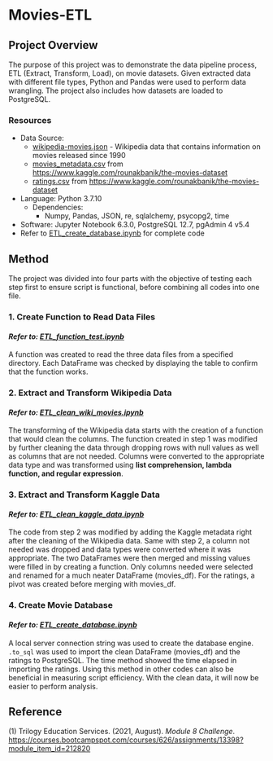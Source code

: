 # Movies-ETL

## Project Overview
The purpose of this project was to demonstrate the data pipeline process, ETL (Extract, Transform, Load), on movie datasets. Given extracted data with different file types, Python and Pandas were used to perform data wrangling. The project also includes how datasets are loaded to PostgreSQL.

### Resources
- Data Source:
    - [wikipedia-movies.json](https://github.com/samanthajpv/Movies-ETL/blob/3401ed6098b10c54cea67b7aa4b3f9fa47e110ba/Data%20Source/wikipedia-movies.json) - Wikipedia data that contains information on movies released since 1990
    - [movies_metadata.csv](https://github.com/samanthajpv/Movies-ETL/blob/3401ed6098b10c54cea67b7aa4b3f9fa47e110ba/Data%20Source/movies_metadata.csv) from https://www.kaggle.com/rounakbanik/the-movies-dataset
    - [ratings.csv](https://github.com/samanthajpv/Movies-ETL/blob/3401ed6098b10c54cea67b7aa4b3f9fa47e110ba/Data%20Source/ratings.csv.zip) from https://www.kaggle.com/rounakbanik/the-movies-dataset
- Language: Python 3.7.10
    - Dependencies:
        - Numpy, Pandas, JSON, re, sqlalchemy, psycopg2, time
- Software: Jupyter Notebook 6.3.0, PostgreSQL 12.7, pgAdmin 4 v5.4
- Refer to [ETL_create_database.ipynb](https://github.com/samanthajpv/Movies-ETL/blob/3401ed6098b10c54cea67b7aa4b3f9fa47e110ba/ETL_create_database.ipynb) for complete code

## Method
The project was divided into four parts with the objective of testing each step first to ensure script is functional, before combining all codes into one file.

### 1. Create Function to Read Data Files
#### *Refer to: [ETL_function_test.ipynb](https://github.com/samanthajpv/Movies-ETL/blob/3401ed6098b10c54cea67b7aa4b3f9fa47e110ba/ETL_function_test.ipynb)*
A function was created to read the three data files from a specified directory. Each DataFrame was checked by displaying the table to confirm that the function works.

### 2. Extract and Transform Wikipedia Data
#### *Refer to: [ETL_clean_wiki_movies.ipynb](https://github.com/samanthajpv/Movies-ETL/blob/3401ed6098b10c54cea67b7aa4b3f9fa47e110ba/ETL_clean_wiki_movies.ipynb)*
The transforming of the Wikipedia data starts with the creation of a function that would clean the columns. The function created in step 1 was modified by further cleaning the data through dropping rows with null values as well as columns that are not needed. Columns were converted to the appropriate data type and was transformed using **list comprehension, lambda function, and regular expression**.

### 3. Extract and Transform Kaggle Data
#### *Refer to: [ETL_clean_kaggle_data.ipynb](https://github.com/samanthajpv/Movies-ETL/blob/3401ed6098b10c54cea67b7aa4b3f9fa47e110ba/ETL_clean_kaggle_data.ipynb)*
The code from step 2 was modified by adding the Kaggle metadata right after the cleaning of the Wikipedia data. Same with step 2, a column not needed was dropped and data types were converted where it was appropriate. The two DataFrames were then merged and missing values were filled in by creating a function. Only columns needed were selected and renamed for a much neater DataFrame (movies_df). For the ratings, a pivot was created before merging with movies_df.

### 4. Create Movie Database
#### *Refer to: [ETL_create_database.ipynb](https://github.com/samanthajpv/Movies-ETL/blob/3401ed6098b10c54cea67b7aa4b3f9fa47e110ba/ETL_create_database.ipynb)*
A local server connection string was used to create the database engine. ```.to_sql``` was used to import the clean DataFrame (movies_df) and the ratings to PostgreSQL. The time method showed the time elapsed in importing the ratings. Using this method in other codes can also be beneficial in measuring script efficiency. With the clean data, it will now be easier to perform analysis.

## Reference
(1) Trilogy Education Services. (2021, August). *Module 8 Challenge*. https://courses.bootcampspot.com/courses/626/assignments/13398?module_item_id=212820
